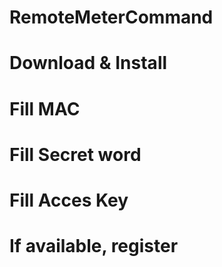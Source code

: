 # RemoteMeterCommand

# Download & Install
# Fill MAC
# Fill Secret word
# Fill Acces Key
# If available, register 
